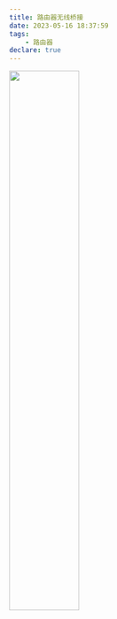 ```yaml
---
title: 路由器无线桥接
date: 2023-05-16 18:37:59
tags:
    - 路由器
declare: true
---
```

<img src="https://cdn.jsdelivr.net/gh/Corner430/Picture/images/20230516183829.png" width="50%" height="50%">